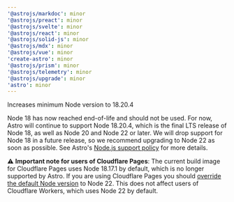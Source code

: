 ```yaml
---
'@astrojs/markdoc': minor
'@astrojs/preact': minor
'@astrojs/svelte': minor
'@astrojs/react': minor
'@astrojs/solid-js': minor
'@astrojs/mdx': minor
'@astrojs/vue': minor
'create-astro': minor
'@astrojs/prism': minor
'@astrojs/telemetry': minor
'@astrojs/upgrade': minor
'astro': minor
---
```


Increases minimum Node version to 18.20.4

Node 18 has now reached end-of-life and should not be used. For now, Astro will continue to support Node 18.20.4, which is the final LTS release of Node 18, as well as Node 20 and Node 22 or later. We will drop support for Node 18 in a future release, so we recommend upgrading to Node 22 as soon as possible. See Astro's [Node.js support policy](https://docs.astro.build/en/upgrade-astro/#support) for more details.

:warning: **Important note for users of Cloudflare Pages**: The current build image for Cloudflare Pages uses Node 18.17.1 by default, which is no longer supported by Astro. If you are using Cloudflare Pages you should [override the default Node version](https://developers.cloudflare.com/pages/configuration/build-image/#override-default-versions) to Node 22. This does not affect users of Cloudflare Workers, which uses Node 22 by default.
